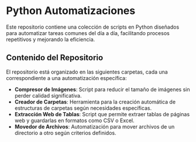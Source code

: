 # Python Automatizaciones

Este repositorio contiene una colección de scripts en Python diseñados para automatizar tareas comunes del día a día, facilitando procesos repetitivos y mejorando la eficiencia.

## Contenido del Repositorio

El repositorio está organizado en las siguientes carpetas, cada una correspondiente a una automatización específica:

- **Compresor de Imágenes**: Script para reducir el tamaño de imágenes sin perder calidad significativa.
- **Creador de Carpetas**: Herramienta para la creación automática de estructuras de carpetas según necesidades específicas.
- **Extracción Web de Tablas**: Script que permite extraer tablas de páginas web y guardarlas en formatos como CSV o Excel.
- **Movedor de Archivos**: Automatización para mover archivos de un directorio a otro según criterios definidos.
